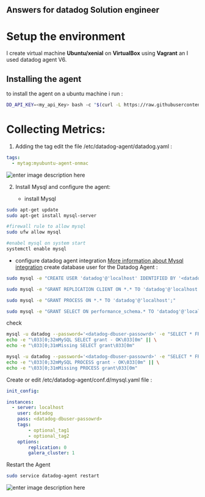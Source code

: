 ## Answers for datadog Solution engineer


# Setup the environment 

I create virtual machine  **Ubuntu/xenial** on **VirtualBox** using **Vagrant**  an I used datadog agent V6.

## Installing the agent
to install the agent on a ubuntu machine i run :
```bash
DD_API_KEY=<my_api_Key> bash -c "$(curl -L https://raw.githubusercontent.com/DataDog/datadog-agent/master/cmd/agent/install_script.sh)"
```

# Collecting Metrics:

 

 1. Adding the tag  edit the file /etc/datadog-agent/datadog.yaml :
 ``` /etc/datadog-agent/datadog.yaml 
 tags:
   - mytag:myubuntu-agent-onmac
  ```
  

  ![enter image description here](https://s3.eu-west-1.amazonaws.com/marouane/datadog-screenshot/Screen%20Shot%202018-08-08%20at%2015.24.53.png?response-content-disposition=inline&X-Amz-Security-Token=AgoGb3JpZ2luEAkaDGV1LWNlbnRyYWwtMSKAAhS2jf2Dl7tHi78yWig86mSfeWXVrdzeCn%2bwvNssGSsFFuIDt65q0KPHVctdceb%2bgbgHvE0xLSg1XcPTteIqKdvdR8N6BEHrLPfZKFbCbrAlh3c8OSE8ri%2bBst5uhKidZbFlUBYJucwRZskm8m/5tvCNTZ36oev1fjjKXDuaXLFr6VTlZfpdGG6YPQiDkfSdfcOqJU7EzNKYBxdHqgw3kXjhTfDxnPYcAiM3FIK5MOxRF64%2brgZ3Fdy9CWJMagBtsNags4ojyphGW08eq0KEp8obYD0h/o8sPU/Bgdau2NI%2biQtScpLklldFobYMVucEpWm3AhUDGw0ocpKFdcTd/Jcq7AII7///////////ARABGgwyOTk1MjIwNTQ2OTgiDMXzAcwbjdjmowmYgSrAAhcbU3pmRtisjJmHevBe9j0S4CpxZOjYvoLz54G1tgcKab%2bRvh4AvpQH8gEjyuupeK65Y0vbdpPUPreD0IoCDrxKOabr2rxeFPCvpiUbqXEZ93QFYh/tp06Tf%2bfS26vVv65yCq1J6CDbI3fCzhJLR%2bC0fmZRtn2kaoF0/9jVgU7FwQd1JIbZbtOReystVYOy7eplCQo5Bztuuj7Foc%2bt/ChMuJw9FVesBPubpt2HbL1aUhW2zcpc1F7QK6dIYNIQl3NKmsbZqmTubSLXmcMr7zsSdLnNRXeXkgJ9COvbm1jZW0eC1zzPJMWTAh8vcxU2PgcjRfg4Mqo2ppz35n1qrNqlox0muzdPVTbQDafC27PIrw0xC6MejWlUY97rVWobrsnq3Lx8%2bSBZyl7MOgVa0JRiHDyvITKGVYcg6rCKvzt4MNfeq9sF&X-Amz-Algorithm=AWS4-HMAC-SHA256&X-Amz-Date=20180808T132833Z&X-Amz-SignedHeaders=host&X-Amz-Expires=300&X-Amz-Credential=ASIAULPHH3IVDQYN7FMT/20180808/eu-west-1/s3/aws4_request&X-Amz-Signature=90912b8a47fd5bb373fcccff7c04b648b9c8572c72f1295e6d267964279a011d)

 2. Install Mysql and configure the agent:
 
    - install Mysql
```bash
sudo apt-get update 
sudo apt-get install mysql-server 
```
```bash
#firewall rule to allow mysql
sudo ufw allow mysql

#enabel mysql on system start
systemctl enable mysql

```
 
  - configure datadog agent integration
[More information about Mysql integration](https://docs.datadoghq.com/integrations/mysql/)
create database user for the Datadog Agent :

```bash
sudo mysql -e "CREATE USER 'datadog'@'localhost' IDENTIFIED BY '<datadog-dbuser-passowrd>';"

sudo mysql -e "GRANT REPLICATION CLIENT ON *.* TO 'datadog'@'localhost' WITH MAX_USER_CONNECTIONS 5;"

sudo mysql -e "GRANT PROCESS ON *.* TO 'datadog'@'localhost';"

sudo mysql -e "GRANT SELECT ON performance_schema.* TO 'datadog'@'localhost';"
```
check 
````bash
mysql -u datadog --password='<datadog-dbuser-passowrd>' -e "SELECT * FROM performance_schema.threads" && \
echo -e "\033[0;32mMySQL SELECT grant - OK\033[0m" || \
echo -e "\033[0;31mMissing SELECT grant\033[0m" 

mysql -u datadog --password='<datadog-dbuser-passowrd>' -e "SELECT * FROM INFORMATION_SCHEMA.PROCESSLIST" && \
echo -e "\033[0;32mMySQL PROCESS grant - OK\033[0m" || \
echo -e "\033[0;31mMissing PROCESS grant\033[0m"
````
Create or edit /etc/datadog-agent/conf.d/mysql.yaml file :

```yaml
init_config:

instances:
  - server: localhost
    user: datadog
    pass: <datadog-dbuser-passowrd>
    tags:
        - optional_tag1
        - optional_tag2
    options:
        replication: 0
        galera_cluster: 1
```
Restart the Agent  
```bash
sudo service datadog-agent restart
```





![enter image description here](https://s3.eu-west-1.amazonaws.com/marouane/datadog-screenshot/Screen%20Shot%202018-08-08%20at%2017.36.57.png?response-content-disposition=inline&X-Amz-Security-Token=AgoGb3JpZ2luEAkaDGV1LWNlbnRyYWwtMSKAAhS2jf2Dl7tHi78yWig86mSfeWXVrdzeCn%2bwvNssGSsFFuIDt65q0KPHVctdceb%2bgbgHvE0xLSg1XcPTteIqKdvdR8N6BEHrLPfZKFbCbrAlh3c8OSE8ri%2bBst5uhKidZbFlUBYJucwRZskm8m/5tvCNTZ36oev1fjjKXDuaXLFr6VTlZfpdGG6YPQiDkfSdfcOqJU7EzNKYBxdHqgw3kXjhTfDxnPYcAiM3FIK5MOxRF64%2brgZ3Fdy9CWJMagBtsNags4ojyphGW08eq0KEp8obYD0h/o8sPU/Bgdau2NI%2biQtScpLklldFobYMVucEpWm3AhUDGw0ocpKFdcTd/Jcq7AII7///////////ARABGgwyOTk1MjIwNTQ2OTgiDMXzAcwbjdjmowmYgSrAAhcbU3pmRtisjJmHevBe9j0S4CpxZOjYvoLz54G1tgcKab%2bRvh4AvpQH8gEjyuupeK65Y0vbdpPUPreD0IoCDrxKOabr2rxeFPCvpiUbqXEZ93QFYh/tp06Tf%2bfS26vVv65yCq1J6CDbI3fCzhJLR%2bC0fmZRtn2kaoF0/9jVgU7FwQd1JIbZbtOReystVYOy7eplCQo5Bztuuj7Foc%2bt/ChMuJw9FVesBPubpt2HbL1aUhW2zcpc1F7QK6dIYNIQl3NKmsbZqmTubSLXmcMr7zsSdLnNRXeXkgJ9COvbm1jZW0eC1zzPJMWTAh8vcxU2PgcjRfg4Mqo2ppz35n1qrNqlox0muzdPVTbQDafC27PIrw0xC6MejWlUY97rVWobrsnq3Lx8%2bSBZyl7MOgVa0JRiHDyvITKGVYcg6rCKvzt4MNfeq9sF&X-Amz-Algorithm=AWS4-HMAC-SHA256&X-Amz-Date=20180808T153853Z&X-Amz-SignedHeaders=host&X-Amz-Expires=300&X-Amz-Credential=ASIAULPHH3IVDQYN7FMT/20180808/eu-west-1/s3/aws4_request&X-Amz-Signature=6e62a06a249181aef68fa088a15b2ab1eb431de580d7f9aa8b40a532aa886118)
